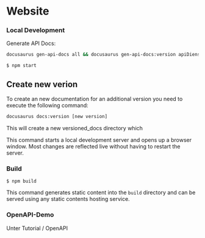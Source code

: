 # Website

### Local Development

Generate API Docs:

```sh
docusaurus gen-api-docs all && docusaurus gen-api-docs:version apiDienste:all && docusaurus gen-api-docs:version apiQuellsysteme:all
```

```
$ npm start
```

## Create new verion

To create an new documentation for an additional version you need to execute the following command:

```sh
docusaurus docs:version [new version]
```

This will create a new versioned_docs directory which

This command starts a local development server and opens up a browser window. Most changes are reflected live without
having to restart the server.

### Build

```
$ npm build
```

This command generates static content into the `build` directory and can be served using any static contents hosting
service.

### OpenAPI-Demo

Unter Tutorial / OpenAPI
